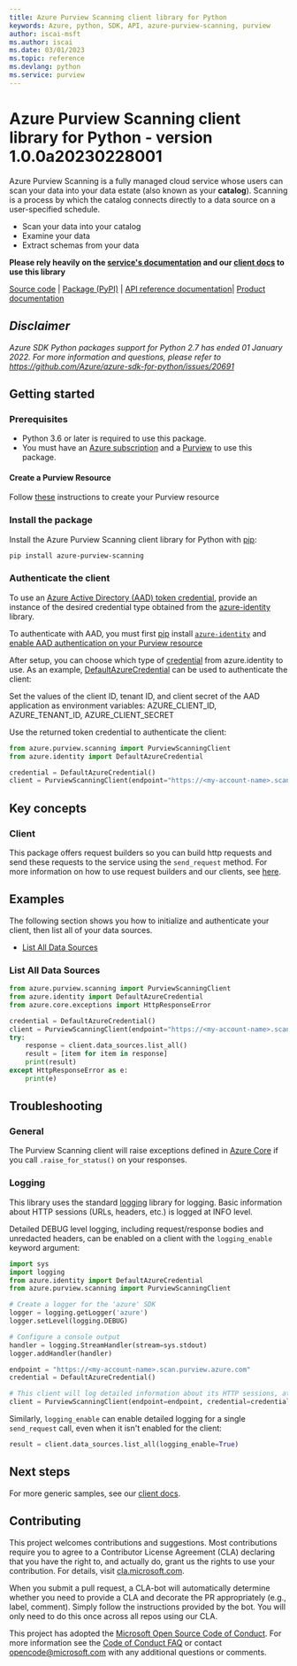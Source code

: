 ```yaml
---
title: Azure Purview Scanning client library for Python
keywords: Azure, python, SDK, API, azure-purview-scanning, purview
author: iscai-msft
ms.author: iscai
ms.date: 03/01/2023
ms.topic: reference
ms.devlang: python
ms.service: purview
---
```

# Azure Purview Scanning client library for Python - version 1.0.0a20230228001 


Azure Purview Scanning is a fully managed cloud service whose users can scan your data into your data estate (also known as your **catalog**). Scanning is a process by which the catalog connects directly to a data source on a user-specified schedule.

- Scan your data into your catalog
- Examine your data
- Extract schemas from your data

**Please rely heavily on the [service's documentation][scanning_product_documentation] and our [client docs][request_builders_and_client] to use this library**

[Source code][source_code] | [Package (PyPI)][scanning_pypi] | [API reference documentation][scanning_ref_docs]| [Product documentation][scanning_product_documentation]

## _Disclaimer_

_Azure SDK Python packages support for Python 2.7 has ended 01 January 2022. For more information and questions, please refer to https://github.com/Azure/azure-sdk-for-python/issues/20691_

## Getting started

### Prerequisites

- Python 3.6 or later is required to use this package.
- You must have an [Azure subscription][azure_subscription] and a [Purview][purview_resource] to use this package.

#### Create a Purview Resource

Follow [these][purview_resource] instructions to create your Purview resource

### Install the package

Install the Azure Purview Scanning client library for Python with [pip][pip]:

```bash
pip install azure-purview-scanning
```

### Authenticate the client

To use an [Azure Active Directory (AAD) token credential][authenticate_with_token],
provide an instance of the desired credential type obtained from the
[azure-identity][azure_identity_credentials] library.

To authenticate with AAD, you must first [pip][pip] install [`azure-identity`][azure_identity_pip] and
[enable AAD authentication on your Purview resource][enable_aad]

After setup, you can choose which type of [credential][azure_identity_credentials] from azure.identity to use.
As an example, [DefaultAzureCredential][default_azure_credential]
can be used to authenticate the client:

Set the values of the client ID, tenant ID, and client secret of the AAD application as environment variables:
AZURE_CLIENT_ID, AZURE_TENANT_ID, AZURE_CLIENT_SECRET

Use the returned token credential to authenticate the client:

```python
from azure.purview.scanning import PurviewScanningClient
from azure.identity import DefaultAzureCredential

credential = DefaultAzureCredential()
client = PurviewScanningClient(endpoint="https://<my-account-name>.scan.purview.azure.com", credential=credential)
```

## Key concepts

### Client

This package offers request builders so you can build http requests and send these requests to the service using the `send_request` method.
For more information on how to use request builders and our clients, see [here][request_builders_and_client].

## Examples

The following section shows you how to initialize and authenticate your client, then list all of your data sources.

- [List All Data Sources](#list-all-data-sources "List All Data Sources")

### List All Data Sources

```python
from azure.purview.scanning import PurviewScanningClient
from azure.identity import DefaultAzureCredential
from azure.core.exceptions import HttpResponseError

credential = DefaultAzureCredential()
client = PurviewScanningClient(endpoint="https://<my-account-name>.scan.purview.azure.com", credential=credential)
try:
    response = client.data_sources.list_all()
    result = [item for item in response]
    print(result)
except HttpResponseError as e:
    print(e)
```

## Troubleshooting

### General

The Purview Scanning client will raise exceptions defined in [Azure Core][azure_core] if you call `.raise_for_status()` on your responses.

### Logging

This library uses the standard
[logging][python_logging] library for logging.
Basic information about HTTP sessions (URLs, headers, etc.) is logged at INFO
level.

Detailed DEBUG level logging, including request/response bodies and unredacted
headers, can be enabled on a client with the `logging_enable` keyword argument:

```python
import sys
import logging
from azure.identity import DefaultAzureCredential
from azure.purview.scanning import PurviewScanningClient

# Create a logger for the 'azure' SDK
logger = logging.getLogger('azure')
logger.setLevel(logging.DEBUG)

# Configure a console output
handler = logging.StreamHandler(stream=sys.stdout)
logger.addHandler(handler)

endpoint = "https://<my-account-name>.scan.purview.azure.com"
credential = DefaultAzureCredential()

# This client will log detailed information about its HTTP sessions, at DEBUG level
client = PurviewScanningClient(endpoint=endpoint, credential=credential, logging_enable=True)
```

Similarly, `logging_enable` can enable detailed logging for a single `send_request` call,
even when it isn't enabled for the client:

```python
result = client.data_sources.list_all(logging_enable=True)
```

## Next steps

For more generic samples, see our [client docs][request_builders_and_client].

## Contributing

This project welcomes contributions and suggestions. Most contributions require you to agree to a Contributor License Agreement (CLA) declaring that you have the right to, and actually do, grant us the rights to use your contribution. For details, visit [cla.microsoft.com][cla].

When you submit a pull request, a CLA-bot will automatically determine whether you need to provide a CLA and decorate the PR appropriately (e.g., label, comment). Simply follow the instructions provided by the bot. You will only need to do this once across all repos using our CLA.

This project has adopted the [Microsoft Open Source Code of Conduct][code_of_conduct]. For more information see the [Code of Conduct FAQ][coc_faq] or contact [opencode@microsoft.com][coc_contact] with any additional questions or comments.

<!-- LINKS -->

[source_code]: https://github.com/Azure/azure-sdk-for-python/tree/main/sdk/purview/azure-purview-scanning/azure/purview/scanning
[scanning_pypi]: https://aka.ms/azsdk/python/purviewscanning/pypi
[scanning_ref_docs]: https://aka.ms/azsdk/python/purviewscanning/ref-docs
[scanning_product_documentation]: https://azure.microsoft.com/services/purview/
[azure_subscription]: https://azure.microsoft.com/free/
[purview_resource]: /azure/purview/create-catalog-portal
[pip]: https://pypi.org/project/pip/
[authenticate_with_token]: /azure/cognitive-services/authentication?tabs=powershell#authenticate-with-an-authentication-token
[azure_identity_credentials]: https://github.com/Azure/azure-sdk-for-python/tree/main/sdk/identity/azure-identity#credentials
[azure_identity_pip]: https://pypi.org/project/azure-identity/
[default_azure_credential]: https://github.com/Azure/azure-sdk-for-python/tree/main/sdk/identity/azure-identity#defaultazurecredential
[request_builders_and_client]: https://aka.ms/azsdk/python/protocol/quickstart
[enable_aad]: /azure/purview/create-catalog-portal#add-a-security-principal-to-a-data-plane-role
[azure_core]: https://github.com/Azure/azure-sdk-for-python/blob/main/sdk/core/azure-core/README.md
[python_logging]: https://docs.python.org/3.5/library/logging.html
[cla]: https://cla.microsoft.com
[code_of_conduct]: https://opensource.microsoft.com/codeofconduct/
[coc_faq]: https://opensource.microsoft.com/codeofconduct/faq/
[coc_contact]: mailto:opencode@microsoft.com

